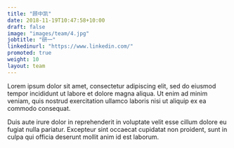 ```yaml
---
title: "顾中凯"
date: 2018-11-19T10:47:58+10:00
draft: false
image: "images/team/4.jpg"
jobtitle: "研一"
linkedinurl: "https://www.linkedin.com/"
promoted: true
weight: 10
layout: team
---
```


Lorem ipsum dolor sit amet, consectetur adipiscing elit, sed do eiusmod tempor incididunt ut labore et dolore magna aliqua. Ut enim ad minim veniam, quis nostrud exercitation ullamco laboris nisi ut aliquip ex ea commodo consequat.

Duis aute irure dolor in reprehenderit in voluptate velit esse cillum dolore eu fugiat nulla pariatur. Excepteur sint occaecat cupidatat non proident, sunt in culpa qui officia deserunt mollit anim id est laborum.

